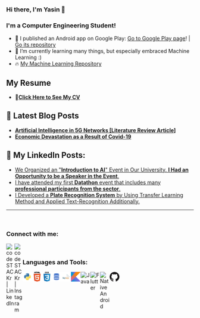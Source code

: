 ### Hi there, I'm Yasin 👋


### I'm a Computer Engineering Student!


- 📱 I published an Android app on Google Play: [Go to Google Play page][googleplay]! | [Go its repository][maskrepo]
- 🌱 I’m currently learning many things, but especially embraced Machine Learning :)
- 🔥 [My Machine Learning Repository][ml]
  

## My Resume

- 📃[**Click Here to See My CV**][resume]


## 📕 Latest Blog Posts

- [**Artificial Intelligence in 5G Networks [Literature Review Article]**](https://www.researchgate.net/publication/356879235_Artificial_Intelligence_in_5G_Networks)
- [**Economic Devastation as a Result of Covid-19**](https://drive.google.com/file/d/13se6FeR0Hil8pKww47n9J4TaAkKRI2Ou/view?usp=sharing)


[instagram]: https://www.instagram.com/yas.in.al/
[linkedin]: https://www.linkedin.com/in/yasin-inal-abb41876/
[resume]: https://drive.google.com/file/d/163ODTwq8238dcsewlgNHk5LXOccPMYbE/view?usp=sharing
[googleplay]: https://play.google.com/store/apps/details?id=com.apricot.maskreminder
[ml]: https://github.com/shiny-apricot/My-Machine-Learning-Works
[maskrepo]: https://github.com/shiny-apricot/Mask_Reminder


## 📢 My LinkedIn Posts:
- [We Organized an "**Introduction to AI**" Event in Our University. **I Had an Opportunity to be a Speaker in the Event**.][aievent]
- [I have attended my first **Datathon** event that includes many **professional participants from the sector**.][datathonevent]
- [I Developed a **Plate Recognition System** by Using Transfer Learning Method and Applied Text-Recognition Additionally.][platerecog]

[aievent]: https://www.linkedin.com/posts/yasin-inal-abb41876_ml-ai-event-activity-6872982045581172737-VbGL
[datathonevent]: https://www.linkedin.com/posts/yasin-inal-abb41876_data-ml-ai-activity-6863455358287917056-J66a
[platerecog]: https://www.linkedin.com/posts/yasin-inal-abb41876_tensorflow-kaggle-learning-activity-6855841359903920128-d4VX
---


</br>

### Connect with me:

[<img align="left" alt="codeSTACKr | LinkedIn" width="22px" src="https://pngimg.com/uploads/linkedIn/linkedIn_PNG39.png" />][linkedin]
[<img align="left" alt="codeSTACKr | Instagram" width="22px" src="https://cdn.jsdelivr.net/npm/simple-icons@v3/icons/instagram.svg" />][instagram]

</br>

### Languages and Tools:

<img align="left" alt="Python" width="26px" src="https://raw.githubusercontent.com/github/explore/80688e429a7d4ef2fca1e82350fe8e3517d3494d/topics/python/python.png"/>
<img align="left" alt="HTML5" width="26px" src="https://raw.githubusercontent.com/github/explore/80688e429a7d4ef2fca1e82350fe8e3517d3494d/topics/html/html.png" />
<img align="left" alt="CSS3" width="26px" src="https://raw.githubusercontent.com/github/explore/80688e429a7d4ef2fca1e82350fe8e3517d3494d/topics/css/css.png" />
<img align="left" alt="SQL" width="26px" src="https://raw.githubusercontent.com/github/explore/80688e429a7d4ef2fca1e82350fe8e3517d3494d/topics/sql/sql.png" />
<img align="left" alt="MySQL" width="26px" src="https://raw.githubusercontent.com/github/explore/80688e429a7d4ef2fca1e82350fe8e3517d3494d/topics/mysql/mysql.png" />
<img align="left" alt="Kotlin" width="26px" src="https://raw.githubusercontent.com/github/explore/80688e429a7d4ef2fca1e82350fe8e3517d3494d/topics/kotlin/kotlin.png"/>
<img align="left" alt="Java" width="26px" src="https://brandslogos.com/wp-content/uploads/images/large/java-logo-1.png"/>
<img align="left" alt="Flutter" width="26px" src="https://iconape.com/wp-content/files/tw/370888/svg/370888.svg"/>
<img align="left" alt="Native Android" width="26px" src="https://upload.wikimedia.org/wikipedia/commons/6/66/Android_robot.png"/>
<img align="left" alt="GitHub" width="26px" src="https://raw.githubusercontent.com/github/explore/78df643247d429f6cc873026c0622819ad797942/topics/github/github.png" />
